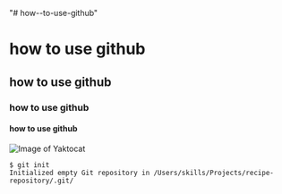 "# how--to-use-github" 
# how to use github
## how to use github
### how to use github
#### how to use github
![Image of Yaktocat](https://octodex.github.com/images/yaktocat.png)
```
$ git init
Initialized empty Git repository in /Users/skills/Projects/recipe-repository/.git/
```
